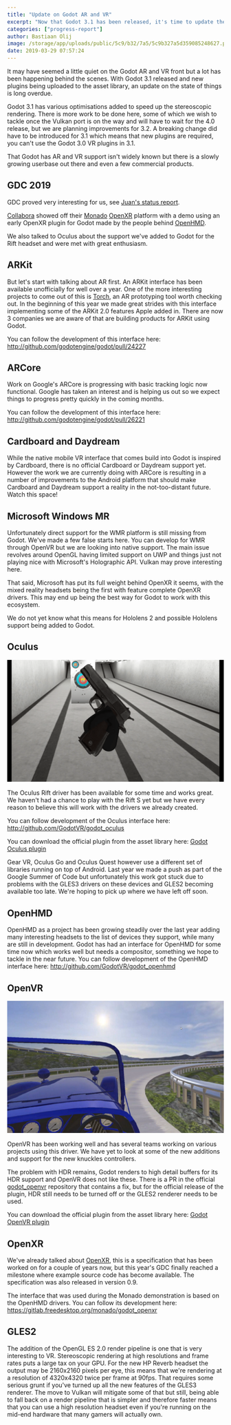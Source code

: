 ```yaml
---
title: "Update on Godot AR and VR"
excerpt: "Now that Godot 3.1 has been released, it's time to update the VR drivers and talk a bit about where we are at with AR and VR."
categories: ["progress-report"]
author: Bastiaan Olij
image: /storage/app/uploads/public/5c9/b32/7a5/5c9b327a5d359085248627.png
date: 2019-03-29 07:57:24
---
```


It may have seemed a little quiet on the Godot AR and VR front but a lot has been happening behind the scenes. With Godot 3.1 released and new plugins being uploaded to the asset library, an update on the state of things is long overdue.

Godot 3.1 has various optimisations added to speed up the stereoscopic rendering. There is more work to be done here, some of which we wish to tackle once the Vulkan port is on the way and will have to wait for the 4.0 release, but we are planning improvements for 3.2. A breaking change did have to be introduced for 3.1 which means that new plugins are required, you can't use the Godot 3.0 VR plugins in 3.1.

That Godot has AR and VR support isn't widely known but there is a slowly growing userbase out there and even a few commercial products.

## GDC 2019

GDC proved very interesting for us, see [Juan's status report](/article/status-godot-gdc-2019).

[Collabora](https://www.collabora.com) showed off their [Monado](https://www.collabora.com/news-and-blog/news-and-events/introducing-monado.html) [OpenXR](https://www.khronos.org/openxr) platform with a demo using an early OpenXR plugin for Godot made by the people behind [OpenHMD](http://www.openhmd.net). 

We also talked to Oculus about the support we've added to Godot for the Rift headset and were met with great enthusiasm.

## ARKit

But let's start with talking about AR first. An ARKit interface has been available unofficially for well over a year. One of the more interesting projects to come out of this is [Torch](https://www.torch.app), an AR prototyping tool worth checking out. In the beginning of this year we made great strides with this interface implementing some of the ARKit 2.0 features Apple added in. There are now 3 companies we are aware of that are building products for ARKit using Godot. 

You can follow the development of this interface here: http://github.com/godotengine/godot/pull/24227

## ARCore

Work on Google's ARCore is progressing with basic tracking logic now functional. Google has taken an interest and is helping us out so we expect things to progress pretty quickly in the coming months.

You can follow the development of this interface here: http://github.com/godotengine/godot/pull/26221

## Cardboard and Daydream

While the native mobile VR interface that comes build into Godot is inspired by Cardboard, there is no official Cardboard or Daydream support yet. However the work we are currently doing with ARCore is resulting in a number of improvements to the Android platform that should make Cardboard and Daydream support a reality in the not-too-distant future. Watch this space!

## Microsoft Windows MR

Unfortunately direct support for the WMR platform is still missing from Godot. We've made a few false starts here. You can develop for WMR through OpenVR but we are looking into native support. The main issue revolves around OpenGL having limited support on UWP and things just not playing nice with Microsoft's Holographic API. Vulkan may prove interesting here.

That said, Microsoft has put its full weight behind OpenXR it seems, with the mixed reality headsets being the first with feature complete OpenXR drivers. This may end up being the best way for Godot to work with this ecosystem.

We do not yet know what this means for Hololens 2 and possible Hololens support being added to Godot.

## Oculus

![Gun-VR_1.2.1.png](/storage/app/uploads/public/5c9/b36/8f9/5c9b368f92e2b253703944.png)

The Oculus Rift driver has been available for some time and works great. We haven't had a chance to play with the Rift S yet but we have every reason to believe this will work with the drivers we already created.

You can follow development of the Oculus interface here: http://github.com/GodotVR/godot_oculus

You can download the official plugin from the asset library here: [Godot Oculus plugin](http://godotengine.org/asset-library/asset/164)

Gear VR, Oculus Go and Oculus Quest however use a different set of libraries running on top of Android. Last year we made a push as part of the Google Summer of Code but unfortunately this work got stuck due to problems with the GLES3 drivers on these devices and GLES2 becoming available too late.
We're hoping to pick up where we have left off soon. 

## OpenHMD

OpenHMD as a project has been growing steadily over the last year adding many interesting headsets to the list of devices they support, while many are still in development. Godot has had an interface for OpenHMD for some time now which works well but needs a compositor, something we hope to tackle in the near future. 
You can follow development of the OpenHMD interface here: http://github.com/GodotVR/godot_openhmd

## OpenVR

![Drive-VR.png](/storage/app/uploads/public/5c9/b33/609/5c9b3360913bc868056222.png)

OpenVR has been working well and has several teams working on various projects using this driver. We have yet to look at some of the new additions and support for the new knuckles controllers. 

The problem with HDR remains, Godot renders to high detail buffers for its HDR support and OpenVR does not like these.
There is a PR in the official [godot_openvr](http://github.com/GodotVR/godot_openvr) repository that contains a fix, but for the official release of the plugin, HDR still needs to be turned off or the GLES2 renderer needs to be used.

You can download the official plugin from the asset library here: [Godot OpenVR plugin](http://godotengine.org/asset-library/asset/150)

## OpenXR

We've already talked about [OpenXR](https://www.khronos.org/openxr), this is a specification that has been worked on for a couple of years now, but this year's GDC finally reached a milestone where example source code has become available. The specification was also released in version 0.9.

The interface that was used during the Monado demonstration is based on the OpenHMD drivers. You can follow its development here: https://gitlab.freedesktop.org/monado/godot_openxr 

## GLES2

The addition of the OpenGL ES 2.0 render pipeline is one that is very interesting to VR. Stereoscopic rendering at high resolutions and frame rates puts a large tax on your GPU. For the new HP Reverb headset the output may be 2160x2160 pixels per eye, this means that we're rendering at a resolution of 4320x4320 twice per frame at 90fps. That requires some serious grunt if you've turned up all the new features of the GLES3 renderer. The move to Vulkan will mitigate some of that but still, being able to fall back on a render pipeline that is simpler and therefore faster means that you can use a high resolution headset even if you're running on the mid-end hardware that many gamers will actually own.